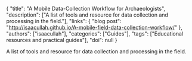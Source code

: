 {
  "title": "A Mobile Data-Collection Workflow for Archaeologists",
  "description": ["A list of tools and resource for data collection and processing in the field."],
  "links": {
    "blog post": "http://isaacullah.github.io/A-mobile-field-data-collection-workflow/"
  },
  "authors": ["isaacullah"],
  "categories": ["Guides"],
  "tags": ["Educational resources and practical guides"],
  "doi": null
}

<!-- Generated by csv2md.R – do not edit by hand -->

A list of tools and resource for data collection and processing in the field.